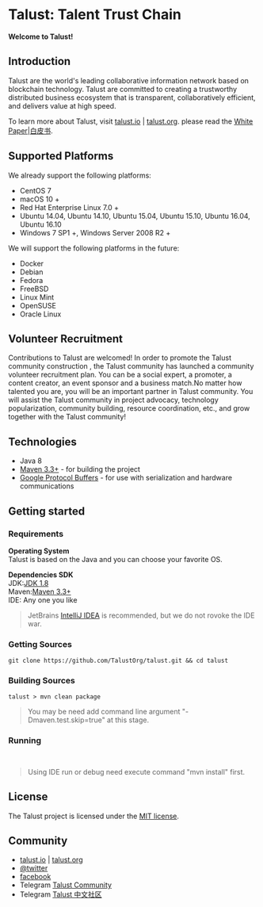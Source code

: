 # Talust: Talent Trust Chain

**Welcome to Talust!**

## Introduction
Talust are the world's leading collaborative information network based on blockchain technology. 
Talust are committed to creating a trustworthy distributed business ecosystem that is transparent,
 collaboratively efficient, and delivers value at high speed.
 
To learn more about Talust, visit [talust.io](https://talust.io/) | [talust.org](https://talust.org/).
 please read the [White Paper](https://talust.org/white-paper/Talust_EN.pdf)|[白皮书](https://talust.org/white-paper/Talust_CN.pdf).
 
 ## Supported Platforms
 We already support the following platforms:
 
 * CentOS 7
 * macOS 10 +
 * Red Hat Enterprise Linux 7.0 +
 * Ubuntu 14.04, Ubuntu 14.10, Ubuntu 15.04, Ubuntu 15.10, Ubuntu 16.04, Ubuntu 16.10
 * Windows 7 SP1 +, Windows Server 2008 R2 +
 
 We will support the following platforms in the future:
 
 * Docker
 * Debian
 * Fedora
 * FreeBSD
 * Linux Mint
 * OpenSUSE
 * Oracle Linux
 
 ## Volunteer Recruitment
 Contributions to Talust are welcomed!
 In order to promote the Talust community construction , the Talust community has launched a community volunteer recruitment plan.
 You can be a social expert, a promoter, a content creator, an event sponsor and a business match.No matter how talented you are, you will be an important partner in Talust community. You will assist the Talust community in project advocacy, technology popularization, community building, resource coordination, etc., and grow together with the Talust community!

## Technologies
* Java 8
* [Maven 3.3+](http://maven.apache.org/) - for building the project
* [Google Protocol Buffers](https://github.com/google/protobuf) - for use with serialization and hardware communications


## Getting started

### Requirements

**Operating System**  
Talust is based on the Java and you can choose your favorite OS.  

**Dependencies SDK**  
JDK:[JDK 1.8](http://www.oracle.com/technetwork/java/javase/downloads/index.html)  
Maven:[Maven 3.3+](http://maven.apache.org/download.cgi)  
IDE: Any one you  like
> JetBrains [IntelliJ IDEA](https://www.jetbrains.com/idea/) is recommended, but we do not rovoke the IDE war.

### Getting Sources
```shell
git clone https://github.com/TalustOrg/talust.git && cd talust
```

### Building Sources

```shell
talust > mvn clean package
```
> You may be need add command line argument "-Dmaven.test.skip=true" at this stage.

### Running

```shell


```

> Using IDE run or debug need execute command "mvn install" first.

## License
The Talust project is licensed under the [MIT license](LICENSE).

## Community
* [talust.io](https://talust.io) | [talust.org](https://talust.org)
* [@twitter](https://twitter.com/TalustOrg)  
* [facebook](https://www.facebook.com/TalustOrg)
* Telegram [Talust Community](https://t.me/Talust_en)
* Telegram [Talust 中文社区](https://t.me/Talust)